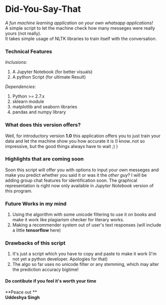 # Did-You-Say-That
*A fun machine learning application on your own whatsapp applications!*   
A simple script to let the machine check how many messeges were really yours (not really).   
It takes simple usage of NLTK libraries to train itself with the conversation.   

### Technical Features
*Inclusions*:
1. A Jupyter Notebook (for better visuals)
2. A python Script (for ultimate Result)

*Dependencies*:
1. Python >= 2.7.x
2. sklearn module
3. matplotlib and seaborn libraries
4. pandas and numpy library


### What does this version offers?

Well, for introductory version **1.0** this application offers you to just train your data and let the machine show you how accurate it is
(I know..not so impressive, but the good things always have to wait ;) )    

### Highlights that are coming soon

Soon this script will offer you with options to input your own messeges and make you predict whether you said it or was it the *other guy*? I will be adding group chat features 
for identification soon. The graphical representation is right now only available in *Jupyter Notebook* version of this  program.   

### Future Works in my mind

1. Using the algorithm with some unicode filtering to use it on books and make it work like plagiarism checker for literary works.
2. Making a recommender system out of user's text responses (will include a little **tensorflow** here)

### Drawbacks of this script
1. It's just a script which you have to copy and paste to make it work (I'm not yet a python developer. Apologies for that)
2. The algo so far uses no unicode filter or any stemming, which may alter the prediction accuracy bigtime!

#### Do contibute if you feel it's worth your time 

**Peace out **   
**Uddeshya Singh**
